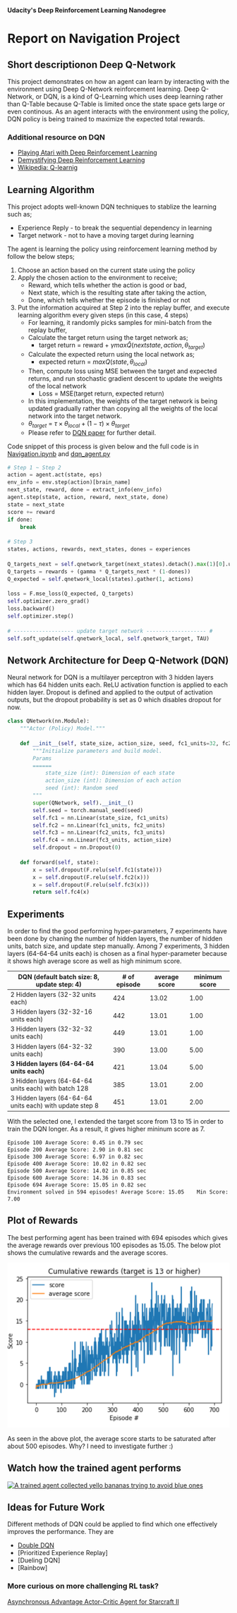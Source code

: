 **Udacity's Deep Reinforcement Learning Nanodegree**

# Report on Navigation Project


## Short descriptionon Deep Q-Network

This project demonstrates on how an agent can learn by interacting with the environment using Deep Q-Network reinforcement learning. Deep Q-Network, or DQN, is a kind of Q-Learning which uses deep learning rather than Q-Table because Q-Table is limited once the state space gets large or even continous. As an agent interacts with the environment using the policy, DQN policy is being trained to maximize the expected total rewards.

### Additional resource on DQN
- [Playing Atari with Deep Reinforcement Learning](https://www.cs.toronto.edu/~vmnih/docs/dqn.pdf)
- [Demystifying Deep Reinforcement Learning](https://ai.intel.com/demystifying-deep-reinforcement-learning/#gs.SnoeJ9N2)
- [Wikipedia: Q-learnig](https://en.wikipedia.org/wiki/Q-learning)

## Learning Algorithm

This project adopts well-known DQN techniques to stablize the learning such as;

- Experience Reply - to break the sequential dependency in learning
- Target network - not to have a moving target during learning

The agent is learning the policy using reinforcement learning method by follow the below steps;

1. Choose an action based on the current state using the policy
2. Apply the chosen action to the environment to receive;
   - Reward, which tells whether the action is good or bad,
   - Next state, which is the resulting state after taking the action,
   - Done, which tells whether the episode is finished or not
3. Put the information acquired at Step 2 into the replay buffer, and execute learning algorithm every given steps (in this case, 4 steps)
   - For learning, it randomly picks samples for mini-batch from the replay buffer,
   - Calculate the target return using the target network as;
     - target return = reward + $\gamma max \hat{Q}(next state, action, \theta_{target}) ​$ 
   - Calculate the expected return using the local network as;
     - expected return = $max Q(state, \theta_{local})​$ 
   - Then, compute loss using MSE between the target and expected returns, and run stochastic gradient descent to update the weights of the local network
     - Loss = MSE(target return, expected return)
   -  In this implementation, the weights of the target network is being updated gradually rather than copying all the weights of the local network into the target network.
     - $\theta_{target}$ = $\tau \times \theta_{local} + (1-\tau) \times \theta_{target}$  
   - Please refer to [DQN paper](https://storage.googleapis.com/deepmind-media/dqn/DQNNaturePaper.pdf) for further detail.

Code snippet of this process is given below and the full code is in [Navigation.ipynb](./Navigation.ipynb) and  [dqn_agent.py](./dqn_agent.py)

```py
# Step 1 ~ Step 2
action = agent.act(state, eps)
env_info = env.step(action)[brain_name]
next_state, reward, done = extract_info(env_info)
agent.step(state, action, reward, next_state, done)
state = next_state
score += reward
if done:
	break
	
# Step 3
states, actions, rewards, next_states, dones = experiences

Q_targets_next = self.qnetwork_target(next_states).detach().max(1)[0].unsqueeze(1) 
Q_targets = rewards + (gamma * Q_targets_next * (1-dones))
Q_expected = self.qnetwork_local(states).gather(1, actions) 

loss = F.mse_loss(Q_expected, Q_targets)
self.optimizer.zero_grad()
loss.backward()
self.optimizer.step()

# ------------------- update target network ------------------- #
self.soft_update(self.qnetwork_local, self.qnetwork_target, TAU)    
```
## Network Architecture for Deep Q-Network (DQN)

Neural network for DQN is a multilayer perceptron with 3 hidden layers which has 64 hidden units each. ReLU activation function is applied to each hidden layer. Dropout is defined and applied to the output of activation outputs, but the dropout probability is set as 0 which disables dropout for now.

```py
class QNetwork(nn.Module):
    """Actor (Policy) Model."""

    def __init__(self, state_size, action_size, seed, fc1_units=32, fc2_units=32, fc3_units=32):
        """Initialize parameters and build model.
        Params
        ======
            state_size (int): Dimension of each state
            action_size (int): Dimension of each action
            seed (int): Random seed
        """
        super(QNetwork, self).__init__()
        self.seed = torch.manual_seed(seed)
        self.fc1 = nn.Linear(state_size, fc1_units)
        self.fc2 = nn.Linear(fc1_units, fc2_units)
        self.fc3 = nn.Linear(fc2_units, fc3_units)
        self.fc4 = nn.Linear(fc3_units, action_size)
        self.dropout = nn.Dropout(0)

    def forward(self, state):
        x = self.dropout(F.relu(self.fc1(state)))
        x = self.dropout(F.relu(self.fc2(x)))
        x = self.dropout(F.relu(self.fc3(x)))
        return self.fc4(x)
```


## Experiments

In order to find the good performing hyper-parameters, 7 experiments have been done by chaning the number of hidden layers, the number of hidden units, batch size, and update step manually. Among 7 experiments, 3 hidden layers (64-64-64 units each) is chosen as a final hyper-parameter because it shows high average score as well as high minimum score.

| DQN (default batch size: 8, update step: 4) | # of episode | average score | minimum score |
| ------------------------------------- | ------------ | ------------- |--|
| 2 Hidden layers (32-32 units each) | 424 | 13.02 | 1.00 |
| 3 Hidden layers (32-32-16 units each) | 442 | 13.01 |1.00|
| 3 Hidden layers (32-32-32 units each) | 449 | 13.01 |1.00|
| 3 Hidden layers (64-32-32 units each) | 390 | 13.00 |5.00|
| **3 Hidden layers (64-64-64 units each)** | 421 | 13.04 |5.00|
| 3 Hidden layers (64-64-64 units each) with batch 128 | 385 | 13.01 |2.00|
| 3 Hidden layers (64-64-64 units each) with update step 8 | 451 | 13.01 |2.00|
With the selected one, I extended the target score from 13 to 15 in order to train the DQN longer. As a result, it gives higher mininum score as 7.

```
Episode 100	Average Score: 0.45 in 0.79 sec
Episode 200	Average Score: 2.90 in 0.81 sec
Episode 300	Average Score: 6.97 in 0.82 sec
Episode 400	Average Score: 10.02 in 0.82 sec
Episode 500	Average Score: 14.02 in 0.85 sec
Episode 600	Average Score: 14.36 in 0.83 sec
Episode 694	Average Score: 15.05 in 0.82 sec
Environment solved in 594 episodes!	Average Score: 15.05	Min Score: 7.00
```

## Plot of Rewards

The best performing agent has been trained with 694 episodes which gives the average rewards over previous 100 episodes as 15.05. The below plot shows the cumulative rewards and the average scores.

![Rewards](./rewards.png)

As seen in the above plot, the average score starts to be saturated after about 500 episodes. Why? I need to investigate further :)

## Watch how the trained agent performs

[![A trained agent collected yello bananas trying to avoid blue ones](https://img.youtube.com/vi/I2NdbYmBB0M/0.jpg)](https://youtu.be/I2NdbYmBB0M)


## Ideas for Future Work

Different methods of DQN could be applied to find which one effectively improves the performance. They are

- [Double DQN](https://www.ri.cmu.edu/pub_files/pub1/thrun_sebastian_1993_1/thrun_sebastian_1993_1.pdf)
- [Prioritized Experience Replay]
- [Dueling DQN]
- [Rainbow]

### More curious on more challenging RL task?

[Asynchronous Advantage Actor-Critic Agent for Starcraft II](https://arxiv.org/abs/1807.08217)